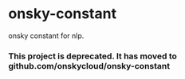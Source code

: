 # onsky-constant
onsky constant for nlp.
### This project is deprecated. It has moved to github.com/onskycloud/onsky-constant
